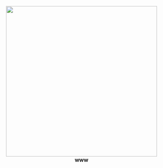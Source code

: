 <p align="center">
  <a href="https://dark-triangle.now.sh/"><img src="https://avatars2.githubusercontent.com/u/49670561" width="400"/></a>
  <br/>
  <b>www</b>
</p>
